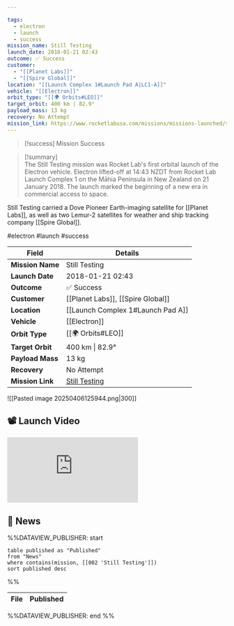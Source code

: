 ```yaml
---

tags:
  - electron
  - launch
  - success
mission_name: Still Testing
launch_date: 2018-01-21 02:43
outcome: ✅ Success
customer:
  - "[[Planet Labs]]"
  - "[[Spire Global]]"
location: "[[Launch Complex 1#Launch Pad A|LC1-A]]"
vehicle: "[[Electron]]"
orbit_type: "[[🌍 Orbits#LEO]]"
target_orbit: 400 km | 82.9°
payload_mass: 13 kg
recovery: No Attempt
mission_link: https://www.rocketlabusa.com/missions/missions-launched/still-testing/
---
```



>[!success] Mission Success

>[!summary]  
The Still Testing mission was Rocket Lab's first orbital launch of the Electron vehicle. Electron lifted-off at 14:43 NZDT from Rocket Lab Launch Complex 1 on the Māhia Peninsula in New Zealand on 21 January 2018. The launch marked the beginning of a new era in commercial access to space.
>
Still Testing carried a Dove Pioneer Earth-imaging satellite for [[Planet Labs]], as well as two Lemur-2 satellites for weather and ship tracking company [[Spire Global]].


#electron #launch #success

| Field            | Details                                                                                 |
| ---------------- | --------------------------------------------------------------------------------------- |
| **Mission Name** | Still Testing                                                                           |
| **Launch Date**  | 2018-01-21 02:43                                                                        |
| **Outcome**      | ✅ Success                                                                               |
| **Customer**     | [[Planet Labs]], [[Spire Global]]                                                       |
| **Location**     | [[Launch Complex 1#Launch Pad A]]                                                       |
| **Vehicle**      | [[Electron]]                                                                            |
| **Orbit Type**   | [[🌍 Orbits#LEO]]                                                                       |
| **Target Orbit** | 400 km &#124; 82.9°                                                                     |
| **Payload Mass** | 13 kg                                                                                   |
| **Recovery**     | No Attempt                                                                              |
| **Mission Link** | [Still Testing](https://www.rocketlabusa.com/missions/missions-launched/still-testing/) |

![[Pasted image 20250406125944.png|300]]


## 📽️ Launch Video

<div class="responsive-video">
<iframe  src="https://www.youtube.com/embed/eg5234BOED8" title="Rocket Lab&#39;s Electron - &#39;Still Testing&#39; Launch" frameborder="0" allow="accelerometer; autoplay; clipboard-write; encrypted-media; gyroscope; picture-in-picture; web-share" referrerpolicy="strict-origin-when-cross-origin" allowfullscreen></iframe>
</div>

## 📰 News
%%DATAVIEW_PUBLISHER: start
```
table published as "Published"
from "News"
where contains(mission, [[002 'Still Testing']])
sort published desc
```
%%

| File | Published |
| ---- | --------- |

%%DATAVIEW_PUBLISHER: end %%